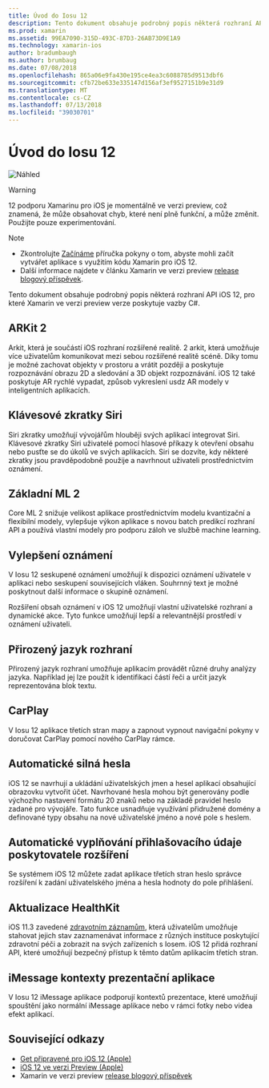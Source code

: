 ```yaml
---
title: Úvod do Iosu 12
description: Tento dokument obsahuje podrobný popis některá rozhraní API iOS 12, pro které Xamarin ve verzi preview verze poskytuje vazby C#.
ms.prod: xamarin
ms.assetid: 99EA7090-315D-493C-87D3-26AB73D9E1A9
ms.technology: xamarin-ios
author: bradumbaugh
ms.author: brumbaug
ms.date: 07/08/2018
ms.openlocfilehash: 865a06e9fa430e195ce4ea3c6088785d9513dbf6
ms.sourcegitcommit: cfb72be633e335147d156af3ef9527151b9e31d9
ms.translationtype: MT
ms.contentlocale: cs-CZ
ms.lasthandoff: 07/13/2018
ms.locfileid: "39030701"
---
```

# <a name="introduction-to-ios-12"></a>Úvod do Iosu 12

![Náhled](~/media/shared/preview.png)

> [!WARNING]
> 12 podporu Xamarinu pro iOS je momentálně ve verzi preview, což znamená, že může obsahovat chyb, které není plně funkční, a může změnit. Použijte pouze experimentování.

> [!NOTE]
> - Zkontrolujte [Začínáme](get-started.md) příručka pokyny o tom, abyste mohli začít vytvářet aplikace s využitím kódu Xamarin pro iOS 12.
> - Další informace najdete v článku Xamarin ve verzi preview [release blogový příspěvek](https://releases.xamarin.com/preview-release-xcode-10-beta-3/).

Tento dokument obsahuje podrobný popis některá rozhraní API iOS 12, pro které Xamarin ve verzi preview verze poskytuje vazby C#.

## <a name="arkit-2"></a>ARKit 2

Arkit, která je součástí iOS rozhraní rozšířené realitě. 2 arkit, která umožňuje více uživatelům komunikovat mezi sebou rozšířené realitě scéně. Díky tomu je možné zachovat objekty v prostoru a vrátit později a poskytuje rozpoznávání obrazu 2D a sledování a 3D objekt rozpoznávání. iOS 12 také poskytuje AR rychlé vypadat, způsob vykreslení usdz AR modely v inteligentních aplikacích.

## <a name="siri-shortcuts"></a>Klávesové zkratky Siri

Siri zkratky umožňují vývojářům hlouběji svých aplikací integrovat Siri. Klávesové zkratky Siri uživatelé pomocí hlasové příkazy k otevření obsahu nebo pusťte se do úkolů ve svých aplikacích. Siri se dozvíte, kdy některé zkratky jsou pravděpodobně použije a navrhnout uživateli prostřednictvím oznámení.

## <a name="core-ml-2"></a>Základní ML 2

Core ML 2 snižuje velikost aplikace prostřednictvím modelu kvantizační a flexibilní modely, vylepšuje výkon aplikace s novou batch predikcí rozhraní API a používá vlastní modely pro podporu záloh ve službě machine learning.

## <a name="notification-improvements"></a>Vylepšení oznámení

V Iosu 12 seskupené oznámení umožňují k dispozici oznámení uživatele v aplikaci nebo seskupení souvisejících vláken. Souhrnný text je možné poskytnout další informace o skupině oznámení.

Rozšíření obsah oznámení v iOS 12 umožňují vlastní uživatelské rozhraní a dynamické akce. Tyto funkce umožňují lepší a relevantnější prostředí v oznámení uživateli.

## <a name="natural-language-framework"></a>Přirozený jazyk rozhraní

Přirozený jazyk rozhraní umožňuje aplikacím provádět různé druhy analýzy jazyka. Například jej lze použít k identifikaci částí řeči a určit jazyk reprezentována blok textu.

## <a name="carplay"></a>CarPlay

V Iosu 12 aplikace třetích stran mapy a zapnout vypnout navigační pokyny v doručovat CarPlay pomocí nového CarPlay rámce.

## <a name="automatic-strong-passwords"></a>Automatické silná hesla

iOS 12 se navrhují a ukládání uživatelských jmen a hesel aplikací obsahující obrazovku vytvořit účet. Navrhované hesla mohou být generovány podle výchozího nastavení formátu 20 znaků nebo na základě pravidel heslo zadané pro vývojáře. Tato funkce usnadňuje využívání přidružené domény a definované typy obsahu na nové uživatelské jméno a nové pole s heslem.

## <a name="autofill-credential-provider-extensions"></a>Automatické vyplňování přihlašovacího údaje poskytovatele rozšíření

Se systémem iOS 12 můžete zadat aplikace třetích stran heslo správce rozšíření k zadání uživatelského jména a hesla hodnoty do pole přihlášení.

## <a name="healthkit-updates"></a>Aktualizace HealthKit

iOS 11.3 zavedené [zdravotním záznamům](https://www.apple.com/healthcare/health-records/), která uživatelům umožňuje stahovat jejich stav zaznamenávat informace z různých instituce poskytující zdravotní péči a zobrazit na svých zařízeních s Iosem. iOS 12 přidá rozhraní API, které umožňují bezpečný přístup k těmto datům aplikacím třetích stran.

## <a name="imessage-app-presentation-contexts"></a>iMessage kontexty prezentační aplikace

V Iosu 12 iMessage aplikace podporují kontextů prezentace, které umožňují spouštění jako normální iMessage aplikace nebo v rámci fotky nebo videa efekt aplikací.

## <a name="related-links"></a>Související odkazy

- [Get připravené pro iOS 12 (Apple)](https://developer.apple.com/ios/)
- [iOS 12 ve verzi Preview (Apple)](https://www.apple.com/ios/ios-12-preview/)
- Xamarin ve verzi preview [release blogový příspěvek](https://releases.xamarin.com/preview-release-xcode-10-beta-3/)

